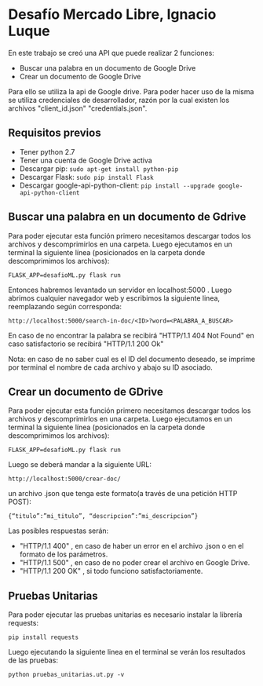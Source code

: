 # Desafío Mercado Libre, Ignacio Luque

En este trabajo se creó una API que puede realizar 2 funciones:
* Buscar una palabra en un documento de Google Drive
* Crear un documento de Google Drive 

Para ello se utiliza la api de Google drive. Para poder hacer uso de la misma se utiliza credenciales de desarrollador,  razón por la cual existen los archivos "client_id.json" "credentials.json".



## Requisitos previos

* Tener python 2.7 
* Tener una cuenta de Google Drive activa
* Descargar pip: `sudo apt-get install python-pip` 
* Descargar Flask: `sudo pip install Flask`
* Descargar google-api-python-client: `pip install --upgrade google-api-python-client`


## Buscar una palabra en un documento de Gdrive

Para poder ejecutar esta función primero necesitamos descargar todos los archivos y descomprimirlos en una carpeta. Luego ejecutamos en un terminal la siguiente línea (posicionados en la carpeta donde descomprimimos los archivos):

`FLASK_APP=desafioML.py flask run`

Entonces habremos levantado un servidor en localhost:5000 .
Luego abrimos cualquier navegador web y escribimos la siguiente linea, reemplazando según corresponda:

`http://localhost:5000/search-in-doc/<ID>?word=<PALABRA_A_BUSCAR>`

En caso de no encontrar la palabra se recibirá "HTTP/1.1 404 Not Found" en caso satisfactorio se recibirá "HTTP/1.1 200 Ok"

Nota: en caso de no saber cual es el ID del documento deseado, se imprime por terminal el nombre de cada archivo y abajo su ID asociado.
##  Crear un documento de GDrive
Para poder ejecutar esta función primero necesitamos descargar todos los archivos y descomprimirlos en una carpeta. Luego ejecutamos en un terminal la siguiente línea (posicionados en la carpeta donde descomprimimos los archivos):

`FLASK_APP=desafioML.py flask run`

Luego se deberá mandar a la siguiente URL:

`http://localhost:5000/crear-doc/`

un archivo .json que tenga este formato(a través de una petición HTTP POST):

`{“titulo”:”mi_titulo”, “descripcion”:”mi_descripcion”}` 

Las posibles respuestas serán:
* "HTTP/1.1 400" , en caso de haber un error en el archivo .json o en el formato de los parámetros.
* "HTTP/1.1 500" , en caso de no poder crear el archivo en Google Drive.
* "HTTP/1.1 200 OK" , si todo funciono satisfactoriamente.

## Pruebas Unitarias
Para poder ejecutar las pruebas unitarias es necesario instalar la librería requests:

`pip install requests`

Luego ejecutando la siguiente linea en el terminal se verán los resultados de las pruebas:

`python pruebas_unitarias.ut.py -v`

